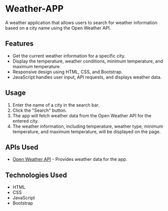 # Weather-APP
A weather application that allows users to search for weather information based on a city name using the Open Weather API.

## Features

- Get the current weather information for a specific city.
- Display the temperature, weather conditions, minimum temperature, and maximum temperature.
- Responsive design using HTML, CSS, and Bootstrap.
- JavaScript handles user input, API requests, and displays weather data.

## Usage

1. Enter the name of a city in the search bar.
2. Click the "Search" button.
3. The app will fetch weather data from the Open Weather API for the entered city.
4. The weather information, including temperature, weather type, minimum temperature, and maximum temperature, will be displayed on the page.

## APIs Used

- [Open Weather API](https://openweathermap.org/api) - Provides weather data for the app.

## Technologies Used

- HTML
- CSS
- JavaScript
- Bootstrap
